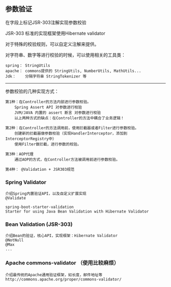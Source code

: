## 参数验证

在字段上标记JSR-303注解实现参数校验

JSR-303 标准的实现框架使用Hibernate validator

对于特殊的校验规则，可以自定义注解来提供。

对字符串、数字等进行校验的时候，可以使用相关的工具类：

	spring： StringUtils
	apache： commons提供的 StringUtils, NumberUtils, MathUtils...
	Jdk：	分隔字符串 StringTokenizer 等

-------------
参数校验的几种实现方式：

	第1种：在Controller的方法内部进行参数校验。
		Spring Assert API 对参数进行校验		
		JVM/JAVA 内置的 assert 断言 对参数进行校验
		以上两种方式的缺点：在Controller的方法中耦合了业务逻辑！

	第2种：在Controller的方法调用前，使用拦截器或者Filter进行参数校验。
		创建新的拦截器做参数校验（实现HandlerInterceptor，添加到InterceptorRegistry中）
		使用Filter做拦截，进行参数的校验。
	
	第3种：AOP代理
		通过AOP的方式，在Controller方法被调用前进行参数校验。
	
	第4种： @Validation + JSR303规范

### Spring Validator
	介绍Spring内置验证API，以及自定义扩展实现
	@Validate

	spring-boot-starter-validation
	Starter for using Java Bean Validation with Hibernate Validator	

### Bean Validation (JSR-303)
	介绍Bean的验证，核心API，实现框架：Hibernate Validator 
	@NotNull
	@Max
	...

### Apache commons-validator （使用比较麻烦）
	介绍最传统的Apache通用验证框架，如长度，邮件地址等
	http://commons.apache.org/proper/commons-validator/




